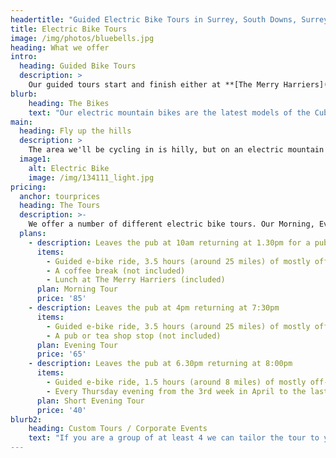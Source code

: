 ```yaml
---
headertitle: "Guided Electric Bike Tours in Surrey, South Downs, Surrey Hills, West Sussex, Guildford, Haslemere, Farnham, Godalming, Chiddingfold and Petworth."
title: Electric Bike Tours
image: /img/photos/bluebells.jpg
heading: What we offer
intro:
  heading: Guided Bike Tours
  description: >
    Our guided tours start and finish either at **[The Merry Harriers](https://www.merryharriers.com)** pub in the village of Hambledon, Surrey, or at your chosen location in the vicinity. We stay off-road as much as possible, using the extensive local network of bridleways and tracks. The tours last up to 4 hours and we'll cover between 15 and 30 miles. Along the way we'll visit some of the local sites of interest and have a refreshment stop. The maximum group size is 6.
blurb:
    heading: The Bikes
    text: "Our electric mountain bikes are the latest models of the Cube Reaction Hybrid, with the highest spec Bosch CX engines and 500w batteries. They have a battery assisted range of between 30 miles (48km) and 60 miles (97km), depending on how they are ridden, the weight of the rider and the type of terrain they are ridden on."
main:
  heading: Fly up the hills
  description: >
    The area we'll be cycling in is hilly, but on an electric mountain bike you'll get up even the steepest ascent without a sweat (unless you want to sweat, the amount of work you let the engine do is up to you). Electric bikes are a great way to allow a group of people with differing fitness levels to cycle together.
  image1:
    alt: Electric Bike
    image: /img/134111_light.jpg
pricing:
  anchor: tourprices
  heading: The Tours
  description: >-
    We offer a number of different electric bike tours. Our Morning, Evening and Evening Short tours start and finish at The Merry Harriers pub. All prices are per person. Bookings are essential for all tours.
  plans:
    - description: Leaves the pub at 10am returning at 1.30pm for a pub lunch
      items:
        - Guided e-bike ride, 3.5 hours (around 25 miles) of mostly off-road cycling
        - A coffee break (not included)
        - Lunch at The Merry Harriers (included)
      plan: Morning Tour
      price: '85'
    - description: Leaves the pub at 4pm returning at 7:30pm
      items:
        - Guided e-bike ride, 3.5 hours (around 25 miles) of mostly off-road cycling
        - A pub or tea shop stop (not included)
      plan: Evening Tour
      price: '65'
    - description: Leaves the pub at 6.30pm returning at 8:00pm
      items:
        - Guided e-bike ride, 1.5 hours (around 8 miles) of mostly off-road cycling
        - Every Thursday evening from the 3rd week in April to the last week in August (or by arrangement)
      plan: Short Evening Tour
      price: '40'
blurb2:
    heading: Custom Tours / Corporate Events
    text: "If you are a group of at least 4 we can tailor the tour to your wishes in terms of timings and where we visit. For example we can take in a local winery or brewery tour, tour historic Petworth or visit a gallery/pottery. We can also put together a bike activity for your corporate event."
---
```


